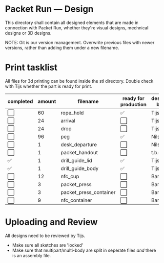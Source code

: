 # Packet Run — Design
This directory shall contain all designed elements that are made in connection
with Packet Run, whether they're visual designs, mechnical designs or 3D
designs.

NOTE: Git is our version management. Overwrite previous files with newer
versions, rather than adding them under a new filename.

# Print tasklist
All files for 3d printing can be found inside the stl directory. Double check with Tijs whether the part is ready for print.

| completed | amount | filename | ready for production | design by |
| --- | --- | --- | --- | --- |
| :white_large_square: | 60 | rope_hold | :white_check_mark: | Tijs |
| :white_large_square: | 24 | arrival | :white_large_square: | Tijs |
| :white_large_square: | 24 | drop | :white_large_square: | Tijs |
| :white_large_square: | 96 | peg | :white_check_mark: | Nils |
| :white_large_square: | 1 | desk_departure | :white_large_square: | Nils |
| :white_large_square: | 1 | packet_handout | :white_large_square: | t.b.d. |
| :white_check_mark: | 1 | drill_guide_lid | :white_check_mark: | Tijs |
| :white_check_mark: | 1 | drill_guide_body | :white_check_mark: | Tijs |
| :white_large_square: | 12 | nfc_cup | :white_large_square: | Bart |
| :white_large_square: | 3 | packet_press | :white_large_square: | Bart |
| :white_large_square: | 3 | packet_press_container | :white_large_square: | Bart |
| :white_large_square: | 9 | nfc_container | :white_large_square: | Bart |

<!-- - [ ] 30x ––– rope_hold 
- [ ] 24x ––– arrival
- [ ] 24x ––– drop
- [ ] 50x ––– peg
- [ ] 1x  ––– desk_departure
- [ ] 1x  ––– packet_distribution -->

# Uploading and Review
All designs need to be reviewed by Tijs.
- Make sure all sketches are 'locked'
- Make sure that multipart/multi-body are split in seperate files _and_ there is an assembly file.



